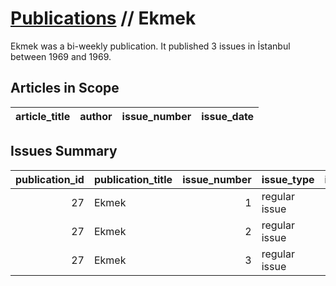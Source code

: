 # [Publications](firstlevel_publications.md) // Ekmek

Ekmek was a bi-weekly publication. It published 3 issues in İstanbul between 1969 and 1969.

## Articles in Scope

| article_title   | author   | issue_number   | issue_date   |
|-----------------|----------|----------------|--------------|

## Issues Summary

|   publication_id | publication_title   |   issue_number | issue_type    |   issue_year |   issue_month |   issue_day |   printing_house_name |
|-----------------:|:--------------------|---------------:|:--------------|-------------:|--------------:|------------:|----------------------:|
|               27 | Ekmek               |              1 | regular issue |         1969 |           nan |         nan |                   nan |
|               27 | Ekmek               |              2 | regular issue |         1969 |             6 |          15 |                   nan |
|               27 | Ekmek               |              3 | regular issue |         1969 |             7 |           5 |                   nan |